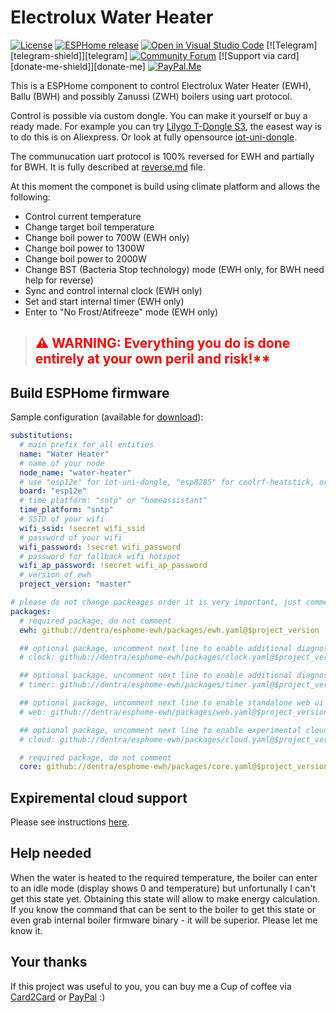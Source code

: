 # Electrolux Water Heater

[![License][license-shield]][license]
[![ESPHome release][esphome-release-shield]][esphome-release]
[![Open in Visual Studio Code][open-in-vscode-shield]][open-in-vscode]
[![Telegram][telegram-shield]][telegram]
[![Community Forum][community-forum-shield]][community-forum]
[![Support via card][donate-me-shield]][donate-me]
[![PayPal.Me][paypal-me-shield]][paypal-me]

[license-shield]: https://img.shields.io/static/v1?label=License&message=MIT&color=orange&logo=license
[license]: https://opensource.org/licenses/MIT

[esphome-release-shield]: https://img.shields.io/static/v1?label=ESPHome&message=2023.12.6&color=green&logo=esphome
[esphome-release]: https://GitHub.com/esphome/esphome/releases/

[open-in-vscode-shield]: https://img.shields.io/static/v1?label=+&message=Open+in+VSCode&color=blue&logo=visualstudiocode
[open-in-vscode]: https://open.vscode.dev/dentra/esphome-components

[community-forum-shield]: https://img.shields.io/static/v1.svg?label=%20&message=Forum&style=popout&color=41bdf5&logo=HomeAssistant&logoColor=white
[community-forum]: https://community.home-assistant.io/t/electrolux-water-heater-integration/368498

[donate-tinkoff-shield]: https://img.shields.io/static/v1?label=Поддержать+автора&message=Тинькофф&color=yellow
[donate-tinkoff]: https://www.tinkoff.ru/cf/3dZPaLYDBAI

[donate-boosty-shield]: https://img.shields.io/static/v1?label=Поддержать+автора&message=Boosty&color=red
[donate-boosty]: https://boosty.to/dentra

[paypal-me-shield]: https://img.shields.io/static/v1.svg?label=%20&message=PayPal.Me&logo=paypal
[paypal-me]: https://paypal.me/dentra0


This is a ESPHome component to control Electrolux Water Heater (EWH), Ballu (BWH) and possibly Zanussi (ZWH) boilers using uart protocol.

Control is possible via custom dongle. You can make it yourself or buy a ready made.
For example you can try [Lilygo T-Dongle S3](https://github.com/Xinyuan-LilyGO/T-Dongle-S3), the easest way is to do this is on Aliexpress.
Or look at fully opensource [iot-uni-dongle](https://github.com/dudanov/iot-uni-dongle).

The communucation uart protocol is 100% reversed for EWH and partially for BWH. It is fully described at [reverse.md](reverse.md) file.

At this moment the componet is build using climate platform and allows the following:
* Control current temperature
* Change target boil temperature
* Change boil power to 700W (EWH only)
* Change boil power to 1300W
* Change boil power to 2000W
* Change BST (Bacteria Stop technology) mode (EWH only, for BWH need help for reverse)
* Sync and control internal clock (EWH only)
* Set and start internal timer (EWH only)
* Enter to "No Frost/Atifreeze" mode (EWH only)


>
> ## <font color="red">⚠️ WARNING: Everything you do is done entirely at your own peril and risk!**</font>
>

## Build ESPHome firmware

Sample configuration (available for [download](ewh.yaml)):

```yaml
substitutions:
  # main prefix for all entities
  name: "Water Heater"
  # name of your node
  node_name: "water-heater"
  # use "esp12e" for iot-uni-dongle, "esp8285" for coolrf-heatstick, or your own if you know it
  board: "esp12e"
  # time platform: "sntp" or "homeassistant"
  time_platform: "sntp"
  # SSID of your wifi
  wifi_ssid: !secret wifi_ssid
  # password of your wifi
  wifi_password: !secret wifi_password
  # password for fallback wifi hotspot
  wifi_ap_password: !secret wifi_ap_password
  # version of ewh
  project_version: "master"

# please do not change packeages order it is very important, just comment/uncomment
packages:
  # required package, do not comment
  ewh: github://dentra/esphome-ewh/packages/ewh.yaml@$project_version

  ## optional package, uncomment next line to enable additional diagnostic clock sensor
  # clock: github://dentra/esphome-ewh/packages/clock.yaml@$project_version

  ## optional package, uncomment next line to enable additional diagnostic timer sensor
  # timer: github://dentra/esphome-ewh/packages/timer.yaml@$project_version

  ## optional package, uncomment next line to enable standalone web ui
  # web: github://dentra/esphome-ewh/packages/web.yaml@$project_version

  ## optional package, uncomment next line to enable experimental cloud support
  # cloud: github://dentra/esphome-ewh/packages/cloud.yaml@$project_version

  # required package, do not comment
  core: github://dentra/esphome-ewh/packages/core.yaml@$project_version
```

## Expiremental cloud support

Please see instructions [here](components/hf_lpt220/README.md).

## Help needed

When the water is heated to the required temperature, the boiler can enter to an idle mode (display shows 0 and temperature) but unfortunally I can't get this state yet. Obtaining this state will allow to make energy calculation. If you know the command that can be sent to the boiler to get this state or even grab internal boiler firmware binary - it will be superior. Please let me know it.

## Your thanks
If this project was useful to you, you can buy me a Cup of coffee via
[Card2Card](https://www.tinkoff.ru/cf/3dZPaLYDBAI) or [PayPal](https://paypal.me/dentra0) :)
